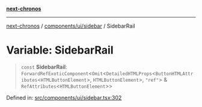 [**next-chronos**](../../../../README.md)

***

[next-chronos](../../../../README.md) / [components/ui/sidebar](../README.md) / SidebarRail

# Variable: SidebarRail

> `const` **SidebarRail**: `ForwardRefExoticComponent`\<`Omit`\<`DetailedHTMLProps`\<`ButtonHTMLAttributes`\<`HTMLButtonElement`\>, `HTMLButtonElement`\>, `"ref"`\> & `RefAttributes`\<`HTMLButtonElement`\>\>

Defined in: [src/components/ui/sidebar.tsx:302](https://github.com/Bababum95/next-chronos/blob/41860730c8dd12c16699269e1eee86402c8d1a9f/src/components/ui/sidebar.tsx#L302)
